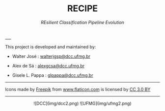 <center> <h1> RECIPE </h1> </center>

<center> <h6>  REsilient ClassifIcation Pipeline Evolution </h6></center>
___

This project is developed and maintained by:

* Walter José : walterjgsp@dcc.ufmg.br
 
* Alex de Sá : alexgcsa@dcc.ufmg.br

* Gisele L. Pappa : glpappa@dcc.ufmg.br

___

<div>Icons made by <a href="http://www.freepik.com" title="Freepik">Freepik</a> from <a href="http://www.flaticon.com" title="Flaticon">www.flaticon.com</a> is licensed by <a href="http://creativecommons.org/licenses/by/3.0/" title="Creative Commons BY 3.0" target="_blank">CC 3.0 BY</a></div>

___

<center> ![DCC](img/dcc2.png) ![UFMG](img/ufmg2.png) </center>